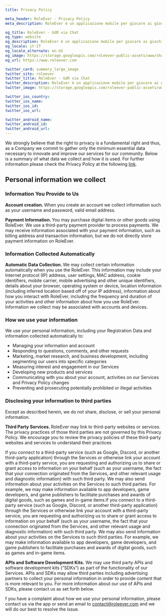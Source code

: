 ```yaml
---
title: Privacy Policy

meta_header: RoleEver - Privacy Policy
meta_description: RoleEver è un applicazione mobile per giocare ai giochi di ruolo cartacei dal tuo smartphone

og_title: RoleEver - GdR via Chat
og_type: website
og_description: RoleEver è un applicazione mobile per giocare ai giochi di ruolo cartacei dal tuo smartphone
og_locale: it-IT
og_locale_alternate: en-US
og_image: https://storage.googleapis.com/roleever-public-assets/www/share.jpg
og_url: https://www.roleever.com

twitter_card: summary_large_image
twitter_site: roleever
twitter_title: RoleEver - GdR via Chat
twitter_description: RoleEver è un applicazione mobile per giocare ai giochi di ruolo cartacei dal tuo smartphone
twitter_image: https://storage.googleapis.com/roleever-public-assets/www/share.jpg

twitter_ios_country:
twitter_ios_name:
twitter_ios_id:
twitter_ios_url:

twitter_android_name:
twitter_android_id:
twitter_android_url:
---
```


We strongly believe that the right to privacy is a fundamental right and thus, as a Company we commit to gather only the minimum essential data necessary to innovate and improve our services for our community. Below is a summary of what data we collect and how it is used. For further information please check the Privacy Policy at the following <a href="https://www.iubenda.com/privacy-policy/50229417/full-legal">link</a>.

<h2>Personal information we collect</h2>

<h3>Information You Provide to Us</h3>

<b>Account creation. </b> When you create an account we collect information such as your username and password, valid email address.

<b>Payment Information. </b> You may purchase digital items or other goods using RoleEver. We use a third-party payment provider to process payments. We may receive information associated with your payment information, such as billing address and transaction information, but we do not directly store payment information on RoleEver.

<h3>Information Collected Automatically</h3>

<b>Automatic Data Collection. </b> We may collect certain information automatically when you use the RoleEver. This information may include your Internet protocol (IP) address, user settings, MAC address, cookie identifiers, mobile carrier, mobile advertising and other unique identifiers, details about your browser, operating system or device, location information (including inferred location based off of your IP address), information about how you interact with RoleEver, including the frequency and duration of your activities and other information about how you use RoleEver. Information we collect may be associated with accounts and devices.

<h3>How we use your information</h3>

We use your personal information, including your Registration Data and information collected automatically to:

<ul>
    <li>Managing your information and account</li>
    <li>Responding to questions, comments, and other requests</li>
    <li>Marketing, market research, and business development, including segmenting our users into specific categories</li>
    <li>Measuring interest and engagement in our Services </li>
    <li>Developing new products and services</li>
    <li>Communicating with you about your account, activities on our Services and Privacy Policy changes</li>
    <li>Preventing and prosecuting potentially prohibited or illegal activities</li>
</ul>

<h3>Disclosing your information to third parties</h3>

Except as described herein, we do not share, disclose, or sell your personal information.

<b>Third Party Services. </b> RoleEver may link to third-party websites or services. The privacy practices of those third parties are not governed by this Privacy Policy. We encourage you to review the privacy policies of these third-party websites and services to understand their practices

If you connect to a third-party service (such as Google, Discord, or another third-party application) through the Services or otherwise link your account with a third-party service, you are requesting and authorizing us to share or grant access to information on your behalf (such as your username, the fact that your connection originated from the Services, and other relevant usage and diagnostic information) with such third party. We may also send information about your activities on the Services to such third parties. For example, we may make information available to app developers, game developers, and game publishers to facilitate purchases and awards of digital goods, such as games and in-game items.If you connect to a third-party service (such as Google, Discord, or another third-party application) through the Services or otherwise link your account with a third-party service, you are requesting and authorizing us to share or grant access to information on your behalf (such as your username, the fact that your connection originated from the Services, and other relevant usage and diagnostic information) with such third party. We may also send information about your activities on the Services to such third parties. For example, we may make information available to app developers, game developers, and game publishers to facilitate purchases and awards of digital goods, such as games and in-game items.

<b>APIs and Software Development Kits.</b> We may use third party APIs and software development kits (“SDKs”) as part of the functionality of our Services. APIs and SDKs may allow third parties including advertising partners to collect your personal information in order to provide content that is more relevant to you. For more information about our use of APIs and SDKs, please contact us as set forth below.

f you have a complaint about how we use your personal information, please contact us via the app or send an email to <a href="mailto:contact@roleever.com">contact@roleever.com</a> and we will do our best to resolve the issue.

